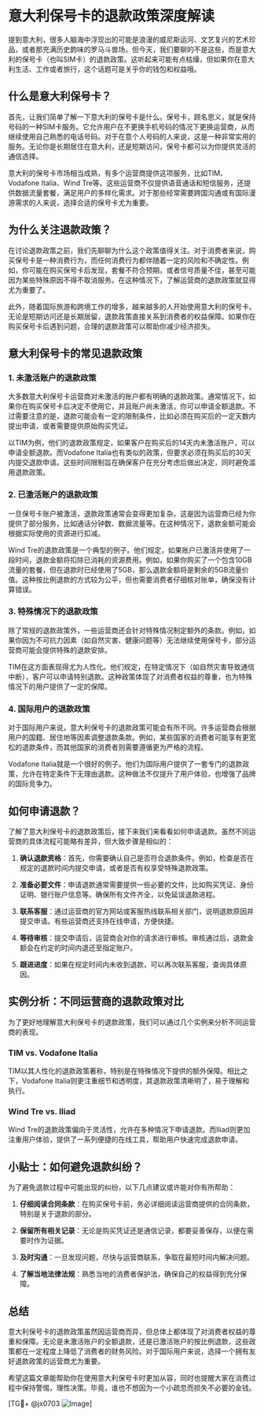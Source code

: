# 意大利保号卡的退款政策深度解读

提到意大利，很多人脑海中浮现出的可能是浪漫的威尼斯运河、文艺复兴的艺术珍品，或者那充满历史韵味的罗马斗兽场。但今天，我们要聊的不是这些，而是意大利的保号卡（也叫SIM卡）的退款政策。这听起来可能有点枯燥，但如果你在意大利生活、工作或者旅行，这个话题可是关乎你的钱包和权益哦。

## 什么是意大利保号卡？

首先，让我们简单了解一下意大利的保号卡是什么。保号卡，顾名思义，就是保持号码的一种SIM卡服务。它允许用户在不更换手机号码的情况下更换运营商，从而继续使用自己熟悉的电话号码。对于在意个人号码的人来说，这是一种非常实用的服务。无论你是长期居住在意大利，还是短期访问，保号卡都可以为你提供灵活的通信选择。

意大利的保号卡市场相当成熟，有多个运营商提供这项服务，比如TIM、Vodafone Italia、Wind Tre等。这些运营商不仅提供语音通话和短信服务，还提供数据流量套餐，满足用户的多样化需求。对于那些经常需要跨国沟通或有国际漫游需求的人来说，选择合适的保号卡尤为重要。

## 为什么关注退款政策？

在讨论退款政策之前，我们先聊聊为什么这个政策值得关注。对于消费者来说，购买保号卡是一种消费行为，而任何消费行为都伴随着一定的风险和不确定性。例如，你可能在购买保号卡后发现，套餐不符合预期，或者信号质量不佳，甚至可能因为某些特殊原因不得不取消服务。在这种情况下，了解运营商的退款政策就显得尤为重要了。

此外，随着国际旅游和跨境工作的增多，越来越多的人开始使用意大利的保号卡。无论是短期访问还是长期居留，退款政策直接关系到消费者的权益保障。如果你在购买保号卡后遇到问题，合理的退款政策可以帮助你减少经济损失。

## 意大利保号卡的常见退款政策

### 1. 未激活账户的退款政策

大多数意大利保号卡运营商对未激活的账户都有明确的退款政策。通常情况下，如果你在购买保号卡后决定不使用它，并且账户尚未激活，你可以申请全额退款。不过需要注意的是，退款可能会有一定的限制条件，比如必须在购买后的一定天数内提出申请，或者需要提供原始购买凭证。

以TIM为例，他们的退款政策规定，如果客户在购买后的14天内未激活账户，可以申请全额退款。而Vodafone Italia也有类似的政策，但要求必须在购买后的30天内提交退款申请。这些时间限制旨在确保客户在充分考虑后做出决定，同时避免滥用退款政策。

### 2. 已激活账户的退款政策

一旦保号卡账户被激活，退款政策通常会变得更加复杂。这是因为运营商已经为你提供了部分服务，比如通话分钟数、数据流量等。在这种情况下，退款金额可能会根据实际使用的资源进行扣减。

Wind Tre的退款政策是一个典型的例子。他们规定，如果账户已激活并使用了一段时间，退款金额将扣除已消耗的资源费用。例如，如果你购买了一个包含10GB流量的套餐，但在退款时已经使用了5GB，那么退款金额将是剩余的5GB流量价值。这种按比例退款的方式较为公平，但也需要消费者仔细核对账单，确保没有计算错误。

### 3. 特殊情况下的退款政策

除了常规的退款政策外，一些运营商还会针对特殊情况制定额外的条款。例如，如果你因为不可抗力因素（如自然灾害、健康问题等）无法继续使用保号卡，部分运营商可能会提供特殊的退款安排。

TIM在这方面表现得尤为人性化。他们规定，在特定情况下（如自然灾害导致通信中断），客户可以申请特别退款。这种政策体现了对消费者权益的尊重，也为特殊情况下的用户提供了一定的保障。

### 4. 国际用户的退款政策

对于国际用户来说，意大利保号卡的退款政策可能会有所不同。许多运营商会根据用户的国籍、居住地等因素调整退款条款。例如，某些国家的消费者可能享有更宽松的退款条件，而其他国家的消费者则需要遵循更为严格的流程。

Vodafone Italia就是一个很好的例子。他们为国际用户提供了一套专门的退款政策，允许在特定条件下无理由退款。这种做法不仅提升了用户体验，也增强了品牌的国际竞争力。

## 如何申请退款？

了解了意大利保号卡的退款政策后，接下来我们来看看如何申请退款。虽然不同运营商的具体流程可能略有差异，但大致步骤是相似的：

1. **确认退款资格**：首先，你需要确认自己是否符合退款条件。例如，检查是否在规定的退款时间内提交申请，或者是否有权享受特殊退款政策。

2. **准备必要文件**：申请退款通常需要提供一些必要的文件，比如购买凭证、身份证明、银行账户信息等。确保所有文件齐全，以免延误退款进程。

3. **联系客服**：通过运营商的官方网站或客服热线联系相关部门，说明退款原因并提交申请。有些运营商还支持在线申请，方便快捷。

4. **等待审核**：提交申请后，运营商会对你的请求进行审核。审核通过后，退款金额会在约定的时间内退还至指定账户。

5. **跟进进度**：如果在规定时间内未收到退款，可以再次联系客服，查询具体原因。

## 实例分析：不同运营商的退款政策对比

为了更好地理解意大利保号卡的退款政策，我们可以通过几个实例来分析不同运营商的表现。

### TIM vs. Vodafone Italia

TIM以其人性化的退款政策著称，特别是在特殊情况下提供的额外保障。相比之下，Vodafone Italia则更注重细节和透明度，其退款政策清晰明了，易于理解和执行。

### Wind Tre vs. Iliad

Wind Tre的退款政策偏向于灵活性，允许在多种情况下申请退款。而Iliad则更加注重用户体验，提供了一系列便捷的在线工具，帮助用户快速完成退款申请。

## 小贴士：如何避免退款纠纷？

为了避免退款过程中可能出现的纠纷，以下几点建议或许能对你有所帮助：

1. **仔细阅读合同条款**：在购买保号卡前，务必详细阅读运营商提供的合同条款，特别是关于退款的部分。

2. **保留所有相关记录**：无论是购买凭证还是通信记录，都要妥善保存，以便在需要时作为证据。

3. **及时沟通**：一旦发现问题，尽快与运营商联系，争取在最短时间内解决问题。

4. **了解当地法律法规**：熟悉当地的消费者保护法，确保自己的权益得到充分保障。

## 总结

意大利保号卡的退款政策虽然因运营商而异，但总体上都体现了对消费者权益的尊重和保障。无论是未激活账户的全额退款，还是已激活账户的按比例退款，这些政策都在一定程度上降低了消费者的财务风险。对于国际用户来说，选择一个拥有友好退款政策的运营商尤为重要。

希望这篇文章能帮助你在使用意大利保号卡时更加从容，同时也提醒大家在消费过程中保持警惕，理性决策。毕竟，谁也不想因为一个小疏忽而损失不必要的金钱。

[TG💪+ @jx0703 ![Image](https://github.com/user-attachments/assets/dbca1d08-cadb-493c-b0ec-ad6f7a83f270)]